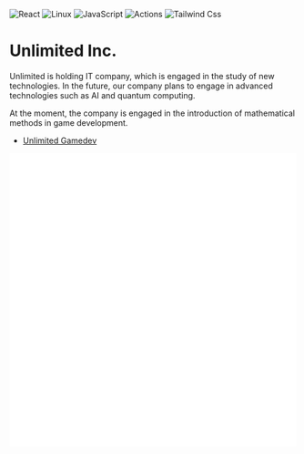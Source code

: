 ![React](https://img.shields.io/badge/React-20232A?style=for-the-badge&logo=react&logoColor=61DAFB)
![Linux](https://img.shields.io/badge/Linux-FCC624?style=for-the-badge&logo=linux&logoColor=black)
![JavaScript](https://img.shields.io/badge/JavaScript-323330?style=for-the-badge&logo=javascript&logoColor=F7DF1E)
![Actions](https://img.shields.io/badge/GitHub_Actions-2088FF?style=for-the-badge&logo=github-actions&logoColor=white)
![Tailwind Css](https://img.shields.io/badge/Tailwind_CSS-38B2AC?style=for-the-badge&logo=tailwind-css&logoColor=white)

# Unlimited Inc.

Unlimited is holding IT company, which is engaged in the study of new technologies. In the future, our company plans to engage in advanced technologies such as AI and quantum computing.

At the moment, the company is engaged in the introduction of mathematical methods in game development.

* [Unlimited Gamedev](https://unlimited-industries.github.io/unlimited-gamedev)

![Metrics](./github-metrics.svg)

